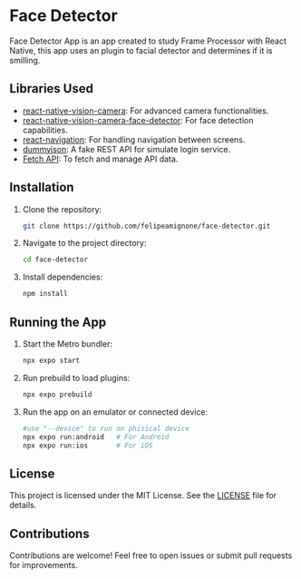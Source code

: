 # Face Detector

Face Detector App is an app created to study Frame Processor with React Native, this app uses an plugin to facial detector and determines if it is smilling.

## Libraries Used
- [react-native-vision-camera](https://react-native-vision-camera.com/): For advanced camera functionalities.
- [react-native-vision-camera-face-detector](https://github.com/luicfrr/react-native-vision-camera-face-detector): For face detection capabilities.
- [react-navigation](https://reactnavigation.org/): For handling navigation between screens.
- [dummyjson](https://dummyjson.com/): A fake REST API for simulate login service.
- [Fetch API](https://developer.mozilla.org/en-US/docs/Web/API/Fetch_API): To fetch and manage API data.

## Installation
1. Clone the repository:
   ```bash
   git clone https://github.com/felipeamignone/face-detector.git
   ```
2. Navigate to the project directory:
   ```bash
   cd face-detector
   ```
3. Install dependencies:
   ```bash
   npm install
   ```

## Running the App
1. Start the Metro bundler:
   ```bash
   npx expo start
   ```
2. Run prebuild to load plugins:
   ```bash
   npx expo prebuild
   ```
4. Run the app on an emulator or connected device:
   ```bash
   #use "--device" to run on phisical device
   npx expo run:android   # For Android
   npx expo run:ios       # For iOS
   ```

## License
This project is licensed under the MIT License. See the [LICENSE](LICENSE) file for details.

## Contributions
Contributions are welcome! Feel free to open issues or submit pull requests for improvements.

